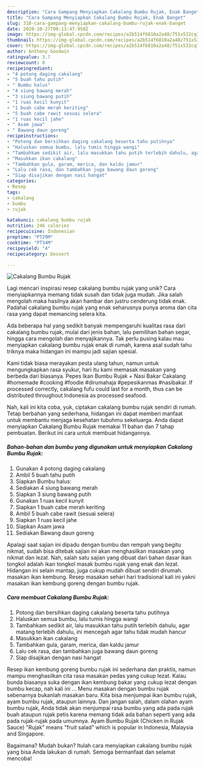 ```yaml
---
description: "Cara Gampang Menyiapkan Cakalang Bumbu Rujak, Enak Banget"
title: "Cara Gampang Menyiapkan Cakalang Bumbu Rujak, Enak Banget"
slug: 310-cara-gampang-menyiapkan-cakalang-bumbu-rujak-enak-banget
date: 2020-10-27T00:13:47.958Z
image: https://img-global.cpcdn.com/recipes/a2b514f6810a2a48/751x532cq70/cakalang-bumbu-rujak-foto-resep-utama.jpg
thumbnail: https://img-global.cpcdn.com/recipes/a2b514f6810a2a48/751x532cq70/cakalang-bumbu-rujak-foto-resep-utama.jpg
cover: https://img-global.cpcdn.com/recipes/a2b514f6810a2a48/751x532cq70/cakalang-bumbu-rujak-foto-resep-utama.jpg
author: Anthony Goodwin
ratingvalue: 3.7
reviewcount: 8
recipeingredient:
- "4 potong daging cakalang"
- "5 buah tahu putih"
- " Bumbu halus"
- "4 siung bawang merah"
- "3 siung bawang putih"
- "1 ruas kecil kunyit"
- "1 buah cabe merah keriting"
- "5 buah cabe rawit sesuai selera"
- "1 ruas kecil jahe"
- " Asam jawa"
- " Bawang daun goreng"
recipeinstructions:
- "Potong dan bersihkan daging cakalang beserta tahu putihnya"
- "Haluskan semua bumbu, lalu tumis hingga wangi"
- "Tambahkam sedikit air, lalu masukkan tahu putih terlebih dahulu, agar matang terlebih dahulu, ini mencegah agar tahu tidak mudah hancur"
- "Masukkan ikan cakalang"
- "Tambahkan gula, garam, merica, dan kaldu jamur"
- "Lalu cek rasa, dan tambahkan juga bawang daun goreng"
- "Siap disajikan dengan nasi hangat"
categories:
- Resep
tags:
- cakalang
- bumbu
- rujak

katakunci: cakalang bumbu rujak 
nutrition: 246 calories
recipecuisine: Indonesian
preptime: "PT29M"
cooktime: "PT34M"
recipeyield: "4"
recipecategory: Dessert

---
```



![Cakalang Bumbu Rujak](https://img-global.cpcdn.com/recipes/a2b514f6810a2a48/751x532cq70/cakalang-bumbu-rujak-foto-resep-utama.jpg)

Lagi mencari inspirasi resep cakalang bumbu rujak yang unik? Cara menyiapkannya memang tidak susah dan tidak juga mudah. Jika salah mengolah maka hasilnya akan hambar dan justru cenderung tidak enak. Padahal cakalang bumbu rujak yang enak seharusnya punya aroma dan cita rasa yang dapat memancing selera kita.

Ada beberapa hal yang sedikit banyak mempengaruhi kualitas rasa dari cakalang bumbu rujak, mulai dari jenis bahan, lalu pemilihan bahan segar, hingga cara mengolah dan menyajikannya. Tak perlu pusing kalau mau menyiapkan cakalang bumbu rujak enak di rumah, karena asal sudah tahu triknya maka hidangan ini mampu jadi sajian spesial.

Kami tidak biasa merayakan pesta ulang tahun, namun untuk mengungkapkan rasa syukur, hari itu kami memasak masakan yang berbeda dari biasanya. Pepes Ikan Bumbu Rujak + Nasi Bakar Cakalang #homemade #cooking #foodie #dirumahaja #pepesikanmas #nasibakar. If processed correctly, cakalang fufu could last for a month, thus can be distributed throughout Indonesia as processed seafood.


Nah, kali ini kita coba, yuk, ciptakan cakalang bumbu rujak sendiri di rumah. Tetap berbahan yang sederhana, hidangan ini dapat memberi manfaat untuk membantu menjaga kesehatan tubuhmu sekeluarga. Anda dapat menyiapkan Cakalang Bumbu Rujak memakai 11 bahan dan 7 tahap pembuatan. Berikut ini cara untuk membuat hidangannya.

<!--inarticleads1-->

##### Bahan-bahan dan bumbu yang digunakan untuk menyiapkan Cakalang Bumbu Rujak:

1. Gunakan 4 potong daging cakalang
1. Ambil 5 buah tahu putih
1. Siapkan  Bumbu halus:
1. Sediakan 4 siung bawang merah
1. Siapkan 3 siung bawang putih
1. Gunakan 1 ruas kecil kunyit
1. Siapkan 1 buah cabe merah keriting
1. Ambil 5 buah cabe rawit (sesuai selera)
1. Siapkan 1 ruas kecil jahe
1. Siapkan  Asam jawa
1. Sediakan  Bawang daun goreng


Apalagi saat sajian ini dipadu dengan bumbu dan rempah yang begitu nikmat, sudah bisa ditebak sajian ini akan menghasilkan masakan yang nikmat dan lezat. Nah, salah satu sajian yang dibuat dari bahan dasar ikan tongkol adalah ikan tongkol masak bumbu rujak yang enak dan lezat. Hidangan ini selain mantap, juga cukup mudah dibuat sendiri dirumah. masakan ikan kembung. Resep masakan sehari hari tradisional kali ini yakni masakan ikan kembung goreng dengan bumbu rujak. 

<!--inarticleads2-->

##### Cara membuat Cakalang Bumbu Rujak:

1. Potong dan bersihkan daging cakalang beserta tahu putihnya
1. Haluskan semua bumbu, lalu tumis hingga wangi
1. Tambahkam sedikit air, lalu masukkan tahu putih terlebih dahulu, agar matang terlebih dahulu, ini mencegah agar tahu tidak mudah hancur
1. Masukkan ikan cakalang
1. Tambahkan gula, garam, merica, dan kaldu jamur
1. Lalu cek rasa, dan tambahkan juga bawang daun goreng
1. Siap disajikan dengan nasi hangat


Resep ikan kembung goreng bumbu rujak ini sederhana dan praktis, namun mampu menghasilkan cita rasa masakan pedas yang cukup lezat. Kalau bunda biasanya suka dengan ikan kembung bakar yang cukup lezat dengan bumbu kecap, nah kali ini … Menu masakan dengan bumbu rujak sebenarnya bukanlah masakan baru. Kita bisa menjumpai ikan bumbu rujak, ayam bumbu rujak, ataupun lainnya. Dan jangan salah, dalam olahan ayam bumbu rujak, Anda tidak akan menjumpai rasa bumbu yang ada pada rujak buah ataupun rujak petis karena memang tidak ada bahan seperti yang ada pada rujak-rujak pada umumnya. Ayam Bumbu Rujak (Chicken in Rujak Sauce) &#34;Rujak&#34; means &#34;fruit salad&#34; which is popular in Indonesia, Malaysia and Singapore. 

Bagaimana? Mudah bukan? Itulah cara menyiapkan cakalang bumbu rujak yang bisa Anda lakukan di rumah. Semoga bermanfaat dan selamat mencoba!
